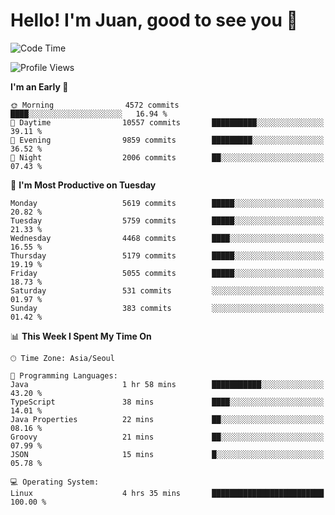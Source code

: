 # Hello! I'm Juan, good to see you 👋

<!--
**Y-k-Y/Y-k-Y** is a ✨ _special_ ✨ repository because its `README.md` (this file) appears on your GitHub profile.

Here are some ideas to get you started:

- 🔭 I’m currently working on ...
- 🌱 I’m currently learning ...
- 👯 I’m looking to collaborate on ...
- 🤔 I’m looking for help with ...
- 💬 Ask me about ...
- 📫 How to reach me: ...
- 😄 Pronouns: ...
- ⚡ Fun fact: ...
-->
<!--
![Profile views](https://gpvc.arturio.dev/Y-k-Y)

[![Omid Nikrah StackOverflow](https://github-readme-stackoverflow.vercel.app/?userID=9517076)](https://stackoverflow.com/users/9517076/i-have-10-fingers)
-->

<!--START_SECTION:waka-->
![Code Time](http://img.shields.io/badge/Code%20Time-1%2C789%20hrs%2042%20mins-blue)

![Profile Views](http://img.shields.io/badge/Profile%20Views-0-blue)

**I'm an Early 🐤** 

```text
🌞 Morning                4572 commits        ████░░░░░░░░░░░░░░░░░░░░░   16.94 % 
🌆 Daytime                10557 commits       ██████████░░░░░░░░░░░░░░░   39.11 % 
🌃 Evening                9859 commits        █████████░░░░░░░░░░░░░░░░   36.52 % 
🌙 Night                  2006 commits        ██░░░░░░░░░░░░░░░░░░░░░░░   07.43 % 
```
📅 **I'm Most Productive on Tuesday** 

```text
Monday                   5619 commits        █████░░░░░░░░░░░░░░░░░░░░   20.82 % 
Tuesday                  5759 commits        █████░░░░░░░░░░░░░░░░░░░░   21.33 % 
Wednesday                4468 commits        ████░░░░░░░░░░░░░░░░░░░░░   16.55 % 
Thursday                 5179 commits        █████░░░░░░░░░░░░░░░░░░░░   19.19 % 
Friday                   5055 commits        █████░░░░░░░░░░░░░░░░░░░░   18.73 % 
Saturday                 531 commits         ░░░░░░░░░░░░░░░░░░░░░░░░░   01.97 % 
Sunday                   383 commits         ░░░░░░░░░░░░░░░░░░░░░░░░░   01.42 % 
```


📊 **This Week I Spent My Time On** 

```text
🕑︎ Time Zone: Asia/Seoul

💬 Programming Languages: 
Java                     1 hr 58 mins        ███████████░░░░░░░░░░░░░░   43.20 % 
TypeScript               38 mins             ████░░░░░░░░░░░░░░░░░░░░░   14.01 % 
Java Properties          22 mins             ██░░░░░░░░░░░░░░░░░░░░░░░   08.16 % 
Groovy                   21 mins             ██░░░░░░░░░░░░░░░░░░░░░░░   07.99 % 
JSON                     15 mins             █░░░░░░░░░░░░░░░░░░░░░░░░   05.78 % 

💻 Operating System: 
Linux                    4 hrs 35 mins       █████████████████████████   100.00 % 
```


<!--END_SECTION:waka-->
